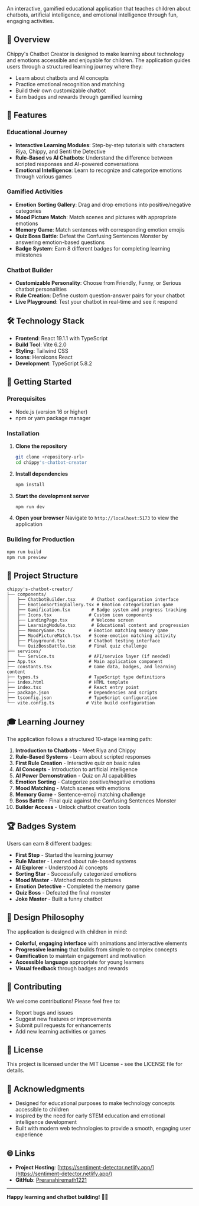 
An interactive, gamified educational application that teaches children about chatbots, artificial intelligence, and emotional intelligence through fun, engaging activities.

## 🌟 Overview

Chippy's Chatbot Creator is designed to make learning about technology and emotions accessible and enjoyable for children. The application guides users through a structured learning journey where they:

- Learn about chatbots and AI concepts
- Practice emotional recognition and matching
- Build their own customizable chatbot
- Earn badges and rewards through gamified learning

## 🎯 Features

### Educational Journey
- **Interactive Learning Modules**: Step-by-step tutorials with characters Riya, Chippy, and Senti the Detective
- **Rule-Based vs AI Chatbots**: Understand the difference between scripted responses and AI-powered conversations
- **Emotional Intelligence**: Learn to recognize and categorize emotions through various games

### Gamified Activities
- **Emotion Sorting Gallery**: Drag and drop emotions into positive/negative categories
- **Mood Picture Match**: Match scenes and pictures with appropriate emotions
- **Memory Game**: Match sentences with corresponding emotion emojis
- **Quiz Boss Battle**: Defeat the Confusing Sentences Monster by answering emotion-based questions
- **Badge System**: Earn 8 different badges for completing learning milestones

### Chatbot Builder
- **Customizable Personality**: Choose from Friendly, Funny, or Serious chatbot personalities
- **Rule Creation**: Define custom question-answer pairs for your chatbot
- **Live Playground**: Test your chatbot in real-time and see it respond

## 🛠️ Technology Stack

- **Frontend**: React 19.1.1 with TypeScript
- **Build Tool**: Vite 6.2.0
- **Styling**: Tailwind CSS
- **Icons**: Heroicons React
- **Development**: TypeScript 5.8.2

## 🚀 Getting Started

### Prerequisites
- Node.js (version 16 or higher)
- npm or yarn package manager

### Installation

1. **Clone the repository**
   ```bash
   git clone <repository-url>
   cd chippy's-chatbot-creator
   ```

2. **Install dependencies**
   ```bash
   npm install
   ```

3. **Start the development server**
   ```bash
   npm run dev
   ```

4. **Open your browser**
   Navigate to `http://localhost:5173` to view the application

### Building for Production

```bash
npm run build
npm run preview
```

## 📁 Project Structure

```
chippy's-chatbot-creator/
├── components/
│   ├── ChatbotBuilder.tsx      # Chatbot configuration interface
│   ├── EmotionSortingGallery.tsx # Emotion categorization game
│   ├── Gamification.tsx        # Badge system and progress tracking
│   ├── Icons.tsx              # Custom icon components
│   ├── LandingPage.tsx         # Welcome screen
│   ├── LearningModule.tsx      # Educational content and progression
│   ├── MemoryGame.tsx         # Emotion matching memory game
│   ├── MoodPictureMatch.tsx   # Scene-emotion matching activity
│   ├── Playground.tsx         # Chatbot testing interface
│   └── QuizBossBattle.tsx     # Final quiz challenge
├── services/
│   └── Service.ts             # API/service layer (if needed)
├── App.tsx                    # Main application component
├── constants.tsx              # Game data, badges, and learning content
├── types.ts                   # TypeScript type definitions
├── index.html                 # HTML template
├── index.tsx                  # React entry point
├── package.json               # Dependencies and scripts
├── tsconfig.json              # TypeScript configuration
└── vite.config.ts            # Vite build configuration
```

## 🎓 Learning Journey

The application follows a structured 10-stage learning path:

1. **Introduction to Chatbots** - Meet Riya and Chippy
2. **Rule-Based Systems** - Learn about scripted responses
3. **First Rule Creation** - Interactive quiz on basic rules
4. **AI Concepts** - Introduction to artificial intelligence
5. **AI Power Demonstration** - Quiz on AI capabilities
6. **Emotion Sorting** - Categorize positive/negative emotions
7. **Mood Matching** - Match scenes with emotions
8. **Memory Game** - Sentence-emoji matching challenge
9. **Boss Battle** - Final quiz against the Confusing Sentences Monster
10. **Builder Access** - Unlock chatbot creation tools

## 🏆 Badges System

Users can earn 8 different badges:
- **First Step** - Started the learning journey
- **Rule Master** - Learned about rule-based systems
- **AI Explorer** - Understood AI concepts
- **Sorting Star** - Successfully categorized emotions
- **Mood Master** - Matched moods to pictures
- **Emotion Detective** - Completed the memory game
- **Quiz Boss** - Defeated the final monster
- **Joke Master** - Built a funny chatbot

## 🎨 Design Philosophy

The application is designed with children in mind:
- **Colorful, engaging interface** with animations and interactive elements
- **Progressive learning** that builds from simple to complex concepts
- **Gamification** to maintain engagement and motivation
- **Accessible language** appropriate for young learners
- **Visual feedback** through badges and rewards

## 🤝 Contributing

We welcome contributions! Please feel free to:
- Report bugs and issues
- Suggest new features or improvements
- Submit pull requests for enhancements
- Add new learning activities or games

## 📄 License

This project is licensed under the MIT License - see the LICENSE file for details.

## 🙏 Acknowledgments

- Designed for educational purposes to make technology concepts accessible to children
- Inspired by the need for early STEM education and emotional intelligence development
- Built with modern web technologies to provide a smooth, engaging user experience

## 🌐 Links
- **Project Hosting**: [https://sentiment-detector.netlify.app/](https://sentiment-detector.netlify.app/)
- **GitHub**: [Preranahiremath1221](https://github.com/Preranahiremath1221)

---

**Happy learning and chatbot building!** 🎉🤖
